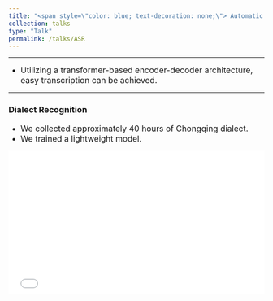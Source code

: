 ```yaml
---
title: "<span style=\"color: blue; text-decoration: none;\"> Automatic speech recognition </span>"
collection: talks
type: "Talk"
permalink: /talks/ASR
---
```


---
 - <font size=3> Utilizing a transformer-based encoder-decoder architecture, easy transcription can be achieved.</font>  

---
### Dialect Recognition
- <font size=3> We collected approximately 40 hours of Chongqing dialect.</font>
- <font size=3> We trained a lightweight model. </font>
 <div style="position: relative; padding-bottom: 56.25%; height: 0; overflow: hidden; max-width: 100%; height: auto;">
    <iframe 
    src="//player.bilibili.com/player.html?isOutside=true&aid=1705132836&bvid=BV1dT421i7ZU&cid=1562461104&autoplay=0" 
    style="position: absolute; top: 0; left: 0; width: 100%; height: 100%;" 
    frameborder="0" 
    allowfullscreen="true">
    </iframe>
  </div>
 
